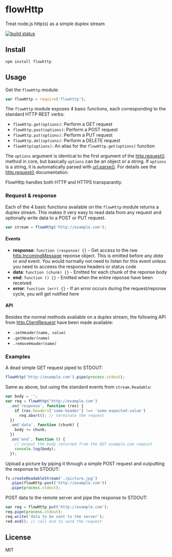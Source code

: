 # flowHttp

Treat node.js http(s) as a simple duplex stream

[![build
status](https://secure.travis-ci.org/watson/flowhttp.png)](http://travis-ci.org/watson/flowhttp)

## Install

```
npm install flowhttp
```

## Usage

Get the `flowHttp` module:
```javascript
var flowHttp = require('flowhttp');
```

The `flowHttp` module exposes 4 basic functions, each corresponding to the
standard HTTP REST verbs:

- `flowHttp.get(options)`: Perform a GET request
- `flowHttp.post(options)`: Perform a POST request
- `flowHttp.put(options)`: Perform a PUT request
- `flowHttp.del(options)`: Perform a DELETE request
- `flowHttp(options)`: An alias for the `flowHttp.get(options)` function

The `options` argument is identical to the first argument of the
[http.request()](http://nodejs.org/api/http.html#http_http_request_options_callback)
method in core, but basically `options` can be an object or a string. If
`options` is a string, it is automatically parsed with
[url.parse()](http://nodejs.org/api/url.html#url_url_parse_urlstr_parsequerystring_slashesdenotehost).
For details see the
[http.request()](http://nodejs.org/api/http.html#http_http_request_options_callback)
documentation.

FlowHttp handles both HTTP and HTTPS transparantly.

### Request & response

Each of the 4 basic functions available on the `flowHttp` module returns a
duplex stream. This makes it very easy to read data from any request and
optionally write data to a POST or PUT request.

```javascript
var stream = flowHttp('http://example.com');
```

#### Events

- **response**: `function (response) {}` - Get access to the raw [http.IncomingMessage](http://nodejs.org/api/http.html#http_http_incomingmessage) reponse object. This is emitted before any *data* or *end* event. You would normally not need to listen for this event unless you need to acceess the response headers or status code
- **data**: `function (chunk) {}` - Emitted for each chunk of the reponse body
- **end**: `function () {}` - Emitted when the entire reponse have been received
- **error**: `function (err) {}` - If an error occurs during the request/reponse cycle, you will get notified here

#### API

Besides the normal methods avaliable on a duplex stream, the following API from
[http.ClientRequest](http://nodejs.org/api/http.html#http_class_http_clientrequest)
have been made available:

- `.setHeader(name, value)`
- `.getHeader(name)`
- `.removeHeader(name)`

### Examples

A dead simple GET request piped to STDOUT:

```javascript
flowHttp('http://example.com').pipe(process.stdout);
```

Same as above, but using the standard events from `stream.Readable`:

```javascript
var body = '';
var req = flowHttp('http://example.com')
  .on('response', function (res) {
    if (res.headers['some-header'] !== 'some-expected-value')
      req.abort(); // terminate the request
  })
  .on('data', function (chunk) {
    body += chunk;
  })
  .on('end', function () {
    // output the body returned from the GET example.com reqeust
    console.log(body);
  });
```

Upload a picture by piping it through a simple POST request and outputting the 
response to STDOUT:

```javascript
fs.createReadableStream('./picture.jpg')
  .pipe(flowHttp.post('http://example.com'))
  .pipe(process.stdout);
```

POST data to the remote server and pipe the response to STDOUT:

```javascript
var req = flowHttp.put('http://example.com');
req.pipe(process.stdout);
req.write('data to be sent to the server');
red.end(); // call end to send the request
```

## License

MIT
